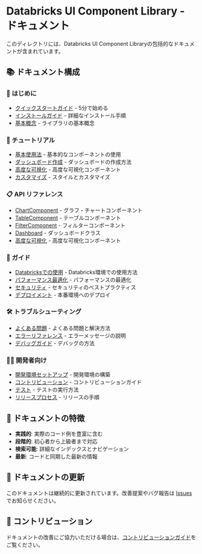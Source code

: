 # Databricks UI Component Library - ドキュメント

このディレクトリには、Databricks UI Component Libraryの包括的なドキュメントが含まれています。

## 📚 ドキュメント構成

### 🚀 はじめに
- [クイックスタートガイド](./tutorials/quickstart.md) - 5分で始める
- [インストールガイド](./guides/installation.md) - 詳細なインストール手順
- [基本概念](./guides/concepts.md) - ライブラリの基本概念

### 📖 チュートリアル
- [基本使用法](./tutorials/basic_usage.md) - 基本的なコンポーネントの使用
- [ダッシュボード作成](./tutorials/dashboard_creation.md) - ダッシュボードの作成方法
- [高度な可視化](./tutorials/advanced_visualization.md) - 高度な可視化コンポーネント
- [カスタマイズ](./tutorials/customization.md) - スタイルとカスタマイズ

### 📋 API リファレンス
- [ChartComponent](./api/chart_component.md) - グラフ・チャートコンポーネント
- [TableComponent](./api/table_component.md) - テーブルコンポーネント
- [FilterComponent](./api/filter_component.md) - フィルターコンポーネント
- [Dashboard](./api/dashboard.md) - ダッシュボードクラス
- [高度な可視化](./api/advanced_visualization.md) - 高度な可視化コンポーネント

### 🔧 ガイド
- [Databricksでの使用](./guides/databricks_usage.md) - Databricks環境での使用方法
- [パフォーマンス最適化](./guides/performance.md) - パフォーマンスの最適化
- [セキュリティ](./guides/security.md) - セキュリティのベストプラクティス
- [デプロイメント](./guides/deployment.md) - 本番環境へのデプロイ

### 🛠️ トラブルシューティング
- [よくある問題](./troubleshooting/faq.md) - よくある問題と解決方法
- [エラーリファレンス](./troubleshooting/errors.md) - エラーメッセージの説明
- [デバッグガイド](./troubleshooting/debugging.md) - デバッグの方法

### 👨‍💻 開発者向け
- [開発環境セットアップ](./development/setup.md) - 開発環境の構築
- [コントリビューション](./development/contributing.md) - コントリビューションガイド
- [テスト](./development/testing.md) - テストの実行方法
- [リリースプロセス](./development/release.md) - リリースの手順

## 🎯 ドキュメントの特徴

- **実践的**: 実際のコード例を豊富に含む
- **段階的**: 初心者から上級者まで対応
- **検索可能**: 詳細なインデックスとナビゲーション
- **最新**: コードと同期した最新の情報

## 📝 ドキュメントの更新

このドキュメントは継続的に更新されています。改善提案やバグ報告は [Issues](https://github.com/your-username/db-ui-components/issues) でお知らせください。

## 🤝 コントリビューション

ドキュメントの改善にご協力いただける場合は、[コントリビューションガイド](./development/contributing.md)をご覧ください。